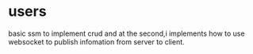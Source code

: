 # users
 basic ssm to implement crud 
and at the second,i implements how to use websocket to publish infomation from server to client.
